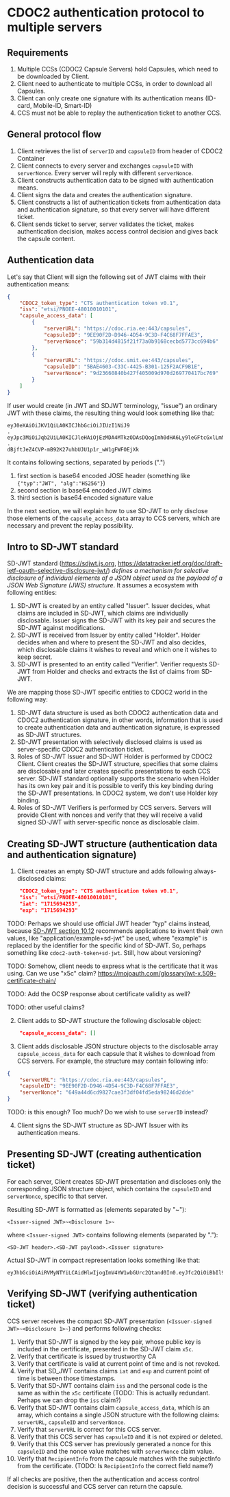 
# CDOC2 authentication protocol to multiple servers

## Requirements

1. Multiple CCSs (CDOC2 Capsule Servers) hold Capsules, which need to be downloaded by Client.
2. Client need to authenticate to multiple CCSs, in order to download all Capsules.
3. Client can only create one signature with its authentication means (ID-card, Mobile-ID, Smart-ID)
4. CCS must not be able to replay the authentication ticket to another CCS.

## General protocol flow

1. Client retrieves the list of `serverID` and `capsuleID` from header of CDOC2 Container
2. Client connects to every server and exchanges `capsuleID` with `serverNonce`. Every server will reply with different `serverNonce`.
3. Client constructs authentication data to be signed with authentication means.
4. Client signs the data and creates the authentication signature.
5. Client constructs a list of authentication tickets from authentication data and authentication signature, so that every server will have different ticket.
6. Client sends ticket to server, server validates the ticket, makes authentication decision, makes access control decision and gives back the capsule content.

## Authentication data

Let's say that Client will sign the following set of JWT claims with their authentication means:

```json
{
    "CDOC2_token_type": "CTS authentication token v0.1",
    "iss": "etsi/PNOEE-48010010101",
    "capsule_access_data": [
        {   
            "serverURL": "https://cdoc.ria.ee:443/capsules",
            "capsuleID": "9EE90F2D-D946-4D54-9C3D-F4C68F7FFAE3",
            "serverNonce": "59b314d4815f21f73a0b9168cecbd5773cc694b6"
        },
        {
            "serverURL": "https://cdoc.smit.ee:443/capsules",
            "capsuleID": "5BAE4603-C33C-4425-B301-125F2ACF9B1E",
            "serverNonce": "9d23660840b427f405009d970d269770417bc769"
        }
    ]
}
```

If user would create (in JWT and SDJWT terminology, "issue") an ordinary JWT with these claims, the resulting thing would look something like that:

```text
eyJ0eXAiOiJKV1QiLA0KICJhbGciOiJIUzI1NiJ9
.
eyJpc3MiOiJqb2UiLA0KICJleHAiOjEzMDA4MTkzODAsDQogImh0dHA6Ly9leGFtcGxlLmNvbS9pc19yb290Ijp0cnVlfQ
.
dBjftJeZ4CVP-mB92K27uhbUJU1p1r_wW1gFWFOEjXk
```

It contains following sections, separated by periods (".")

1. first section is base64 encoded JOSE header (something like `{"typ":"JWT", "alg":"HS256"}`)
2. second section is base64 encoded JWT claims
3. third section is base64 encoded signature value

In the next section, we will explain how to use SD-JWT  to only disclose those elements of the `capsule_access_data` array to CCS servers, which are necessary and prevent the replay possibility.

## Intro to SD-JWT standard

SD-JWT standard (<https://sdjwt.js.org>, <https://datatracker.ietf.org/doc/draft-ietf-oauth-selective-disclosure-jwt/>) _defines a mechanism for selective disclosure of individual elements of a JSON object used as the payload of a JSON Web Signature (JWS) structure_. It assumes a ecosystem with following entities:

1. SD-JWT is created by an entity called "Issuer". Issuer decides, what claims are included in SD-JWT, which claims are individually disclosable. Issuer signs the SD-JWT with its key pair and secures the SD-JWT against modifications.
2. SD-JWT is received from Issuer by entity called "Holder". Holder decides when and where to present the SD-JWT and also decides, which disclosable claims it wishes to reveal and which one it wishes to keep secret.
3. SD-JWT is presented to an entity called "Verifier". Verifier requests SD-JWT from Holder and checks and extracts the list of claims from SD-JWT.

We are mapping those SD-JWT specific entities to CDOC2 world in the following way:

1. SD-JWT data structure is used as both CDOC2 authentication data and CDOC2 authentication signature, in other words, information that is used to create authentication data and authentication signature, is expressed as SD-JWT structures.
2. SD-JWT presentation with selectively disclosed claims is used as server-specific CDOC2 authentication ticket.
3. Roles of SD-JWT Issuer and SD-JWT Holder is performed by CDOC2 Client. Client creates the SD-JWT structure, specifies that some claims are disclosable and later creates specific presentations to each CCS server. SD-JWT standard optionally supports the scenario when Holder has its own key pair and it is possible to verify this key binding during the SD-JWT presentations. In CDOC2 system, we don't use Holder key binding.
4. Roles of SD-JWT Verifiers is performed by CCS servers. Servers will provide Client with nonces and verify that they will receive a valid signed SD-JWT with server-specific nonce as disclosable claim.

## Creating SD-JWT structure (authentication data and authentication signature)

1. Client creates an empty SD-JWT structure and adds following always-disclosed claims:

```json
    "CDOC2_token_type": "CTS authentication token v0.1",
    "iss": "etsi/PNOEE-48010010101",
    "iat": "1715694253",
    "exp": "1715694293"
```
TODO: Perhaps we should use official JWT header "typ" claims instead, because [SD-JWT section 10.12](https://www.ietf.org/archive/id/draft-ietf-oauth-selective-disclosure-jwt-08.html#name-explicit-typing) recommends applications to invent their own values, like "application/example+sd-jwt" be used, where "example" is replaced by the identifier for the specific kind of SD-JWT. So, perhaps something like `cdoc2-auth-token+sd-jwt`. Still, how about versioning?

TODO: Somehow, client needs to express what is the certificate that it was using. Can we use "x5c" claim? <https://mojoauth.com/glossary/jwt-x.509-certificate-chain/>

TODO: Add the OCSP response about certificate validity as well?

TODO: other useful claims?

2. Client adds to SD-JWT structure the following disclosable object:

```json
    "capsule_access_data": []
```

3. Client adds disclosable JSON structure objects to the disclosable array `capsule_access_data` for each capsule that it wishes to download from CCS servers. For example, the structure may contain following info:

```json
{
    "serverURL": "https://cdoc.ria.ee:443/capsules",
    "capsuleID": "9EE90F2D-D946-4D54-9C3D-F4C68F7FFAE3",
    "serverNonce": "649a44d6cd9827cae3f3df04fd5eda98246d2dde"
}
```

TODO: is this enough? Too much? Do we wish to use `serverID` instead?

4. Client signs the SD-JWT structure as SD-JWT Issuer with its authentication means.

## Presenting SD-JWT (creating authentication ticket)

For each server, Client creates SD-JWT presentation and discloses only the corresponding JSON structure object, which contains the `capsuleID` and `serverNonce`, specific to that server.

Resulting SD-JWT is formatted as (elements separated by "~"):

```text
<Issuer-signed JWT>~<Disclosure 1>~
```

where `<Issuer-signed JWT>` contains following elements (separated by "."):

```text
<SD-JWT header>.<SD-JWT payload>.<Issuer signature>
```

Actual SD-JWT in compact representation looks something like that: 
```text
eyJhbGciOiAiRVMyNTYiLCAidHlwIjogImV4YW1wbGUrc2Qtand0In0.eyJfc2QiOiBbIl9URVhpZmkzZF9OdzRGYjNjOVI5WjN1ZGpVTTFGNTFIdWozeUkwOEsxbnMiXSwgIkNET0MyX3Rva2VuX3R5cGUiOiAiQ1RTIGF1dGhlbnRpY2F0aW9uIHRva2VuIHYwLjEiLCAiaXNzIjogImV0c2kvUE5PRUUtNDgwMTAwMTAxMDEiLCAiaWF0IjogIjE3MTU2OTQyNTMiLCAiX3NkX2FsZyI6ICJzaGEtMjU2In0.pXgj9fqVtplw8k9W7Lqn7PTg8JFkbB7AeoEQK83FRTLLqnHJ1PorL4M32o2iurqA6JVlg6ijDDCKAqLuPmRnwA~WyJtQy1CcC1GSUszQUVxSVJQZG1IeWF3IiwgImNhcHN1bGVfYWNjZXNzX2RhdGEiLCBbeyIuLi4iOiAiaEN3bFh2c1RNc21mTEI1Y2k3ckpaczgwazk0d014M2o2LXVUMTFhOWNMQSJ9LCB7Ii4uLiI6ICJYRGJnQm1IbDZkdkRHTERheVprNnVQNFRGT2F4RDdKeG9BdUxCb21WdmZjIn1dXQ~WyJBcmtKUHJrN0hGWXI4dl9FQmNrdEF3IiwgeyJzZXJ2ZXJVUkwiOiAiaHR0cHM6Ly9jZG9jLnJpYS5lZTo0NDMvY2Fwc3VsZXMiLCAiY2Fwc3VsZUlEIjogIjlFRTkwRjJELUQ5NDYtNEQ1NC05QzNELUY0QzY4RjdGRkFFMyIsICJzZXJ2ZXJOb25jZSI6ICI0MiJ9XQ~
```

## Verifying SD-JWT (verifying authentication ticket)

CCS server receives the compact SD-JWT presentation (`<Issuer-signed JWT>~<Disclosure 1>~`) and performs following checks:

1. Verify that SD-JWT is signed by the key pair, whose public key is included in the certificate, presented in the SD-JWT claim `x5c`.
2. Verify that certificate is issued by trustworthy CA
3. Verify that certificate is valid at current point of time and is not revoked.
4. Verify that SD_JWT contains claims `iat` and `exp` and current point of time is between those timestamps.
5. Verify that SD-JWT contains claim `iss` and the personal code is the same as within the `x5c` certificate (TODO: This is actually redundant. Perhaps we can drop the `iss` claim?)
6. Verify that SD-JWT contains claim `capsule_access_data`, which is an array, which contains a single JSON structure with the following claims: `serverURL`, `capsuleID` and `serverNonce`.
7. Verify that `serverURL` is correct for this CCS server.
8. Verify that this CCS server has `capsuleID` and it is not expired or deleted.
9. Verify that this CCS server has previously generated a nonce for this `capsuleID` and the nonce value matches with `serverNonce` claim value.
10. Verify that `RecipientInfo` from the capsule matches with the subjectInfo from the certificate. (TODO: Is `RecipientInfo` the correct field name?)

If all checks are positive, then the authentication and access control decision is successful and CCS server can return the capsule.